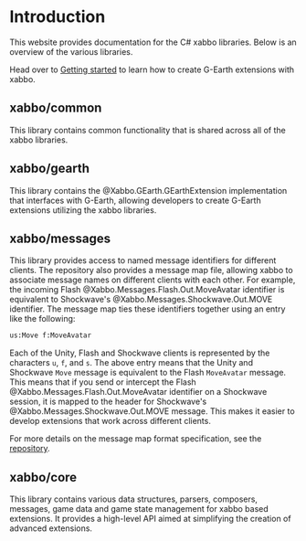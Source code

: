 # Introduction

This website provides documentation for the C# xabbo libraries.
Below is an overview of the various libraries.

Head over to [Getting started](getting-started.md) to learn how to create G-Earth extensions with xabbo.

## xabbo/common

This library contains common functionality that is shared across all of the xabbo libraries.

## xabbo/gearth

This library contains the @Xabbo.GEarth.GEarthExtension implementation that interfaces with G-Earth, allowing developers to create G-Earth extensions utilizing the xabbo libraries.

## xabbo/messages

This library provides access to named message identifiers for different clients.
The repository also provides a message map file, allowing xabbo to associate message names on different clients with each other.
For example, the incoming Flash @Xabbo.Messages.Flash.Out.MoveAvatar identifier is equivalent to Shockwave's @Xabbo.Messages.Shockwave.Out.MOVE identifier.
The message map ties these identifiers together using an entry like the following:
```txt
us:Move f:MoveAvatar
```
Each of the Unity, Flash and Shockwave clients is represented by the characters `u`, `f`, and `s`. The above entry means that the Unity and Shockwave `Move` message is equivalent to the Flash `MoveAvatar` message.
This means that if you send or intercept the Flash @Xabbo.Messages.Flash.Out.MoveAvatar identifier on a Shockwave session, it is mapped to the header for Shockwave's @Xabbo.Messages.Shockwave.Out.MOVE message. This makes it easier to develop extensions that work across different clients.

For more details on the message map format specification, see the [repository](https://github.com/xabbo/messages).

## xabbo/core

This library contains various data structures, parsers, composers, messages, game data and game state management for xabbo based extensions.
It provides a high-level API aimed at simplifying the creation of advanced extensions.
